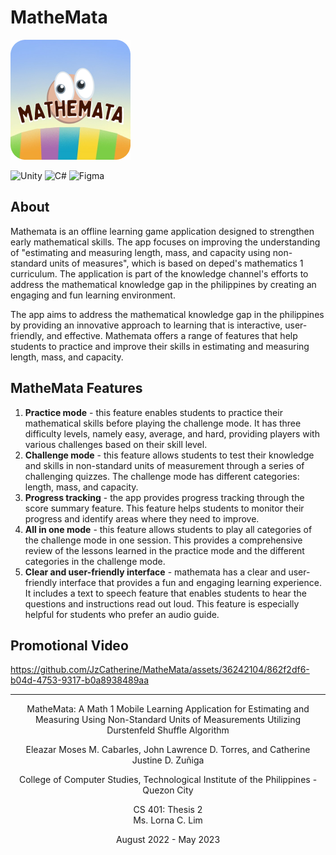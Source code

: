# MatheMata
![App Screenshot](https://github.com/JzCatherine/MatheMata/blob/main/Assets/_Assets/00%20General/icon/mipmap-xxxhdpi/ic_launcher.png)

![Unity](https://img.shields.io/badge/unity-%23000000.svg?style=for-the-badge&logo=unity&logoColor=white)
![C#](https://img.shields.io/badge/c%23-%23239120.svg?style=for-the-badge&logo=c-sharp&logoColor=white)
![Figma](https://img.shields.io/badge/figma-%23F24E1E.svg?style=for-the-badge&logo=figma&logoColor=white)


## About
Mathemata is an offline learning game application designed to strengthen early mathematical skills. The app focuses on improving the understanding of "estimating and measuring length, mass, and capacity using non-standard units of measures", which is based on deped's mathematics 1 curriculum. The application is part of the knowledge channel's efforts to address the mathematical knowledge gap in the philippines by creating an engaging and fun learning environment. 

The app aims to address the mathematical knowledge gap in the philippines by providing an innovative approach to learning that is interactive, user-friendly, and effective. Mathemata offers a range of features that help students to practice and improve their skills in estimating and measuring length, mass, and capacity.


## MatheMata Features
1. **Practice mode** - this feature enables students to practice their mathematical skills before playing the challenge mode. It has three difficulty levels, namely easy, average, and hard, providing players with various challenges based on their skill level.
2. **Challenge mode** - this feature allows students to test their knowledge and skills in non-standard units of measurement through a series of challenging quizzes. The challenge mode has different categories: length, mass, and capacity.
3. **Progress tracking** - the app provides progress tracking through the score summary feature. This feature helps students to monitor their progress and identify areas where they need to improve.
4. **All in one mode** - this feature allows students to play all categories of the challenge mode in one session. This provides a comprehensive review of the lessons learned in the practice mode and the different categories in the challenge mode.
5. **Clear and user-friendly interface** - mathemata has a clear and user-friendly interface that provides a fun and engaging learning experience. It includes a text to speech feature that enables students to hear the questions and instructions read out loud. This feature is especially helpful for students who prefer an audio guide.


## Promotional Video
https://github.com/JzCatherine/MatheMata/assets/36242104/862f2df6-b04d-4753-9317-b0a8938489aa

_________________
<div align="center">
  
MatheMata: A Math 1 Mobile Learning Application for Estimating and Measuring Using Non-Standard Units of Measurements Utilizing Durstenfeld Shuffle Algorithm


Eleazar Moses M. Cabarles, John Lawrence D. Torres, and Catherine Justine D. Zuñiga
 
College of Computer Studies, Technological Institute of the Philippines - Quezon City

CS 401: Thesis 2  <br>
Ms. Lorna C. Lim

August 2022 - May 2023
  
